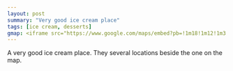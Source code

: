 ```yaml
---
layout: post
summary: "Very good ice cream place"
tags: [ice cream, desserts]
gmap: <iframe src="https://www.google.com/maps/embed?pb=!1m18!1m12!1m3!1d3909.002771775399!2d104.9241205123411!3d11.55165844436547!2m3!1f0!2f0!3f0!3m2!1i1024!2i768!4f13.1!3m3!1m2!1s0x310951257eb29a47%3A0x70114b008fcd0e65!2sCold%20Stone%20Creamery!5e0!3m2!1sen!2skh!4v1720575680435!5m2!1sen!2skh" width="600" height="450" style="border:0;" allowfullscreen="" loading="lazy" referrerpolicy="no-referrer-when-downgrade"></iframe>
---
```


A very good ice cream place. They several locations beside the one on the map.

